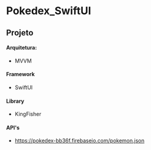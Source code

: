 # Pokedex_SwiftUI

## Projeto

#### Arquitetura:
- MVVM

#### Framework
- SwiftUI

#### Library
- KingFisher

#### API's
- https://pokedex-bb36f.firebaseio.com/pokemon.json